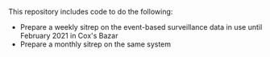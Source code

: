 This repository includes code to do the following:
- Prepare a weekly sitrep on the event-based surveillance data in use until February 2021 in Cox's Bazar
- Prepare a monthly sitrep on the same system

